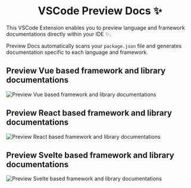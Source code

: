 <p align="center">
 <h1 align="center">
  VSCode Preview Docs  ✨
 </h1>
</p>

This VSCode Extension enables you to preview language and framework documentations directly within your IDE ✨.

Preview Docs automatically scans your `package.json` file and generates documentation specific to each language and framework.

## Preview Vue based framework and library documentations

![Preview Vue based framework and library documentations](https://raw.githubusercontent.com/selemondev/vscode-preview-docs/master/src/assets/images/vue.png)

## Preview React based framework and library documentations

![Preview React based framework and library documentations](https://raw.githubusercontent.com/selemondev/vscode-preview-docs/master/src/assets/images/react.png)

## Preview Svelte based framework and library documentations

![Preview Svelte based framework and library documentations](https://raw.githubusercontent.com/selemondev/vscode-preview-docs/master/src/assets/images/svelte.png)

